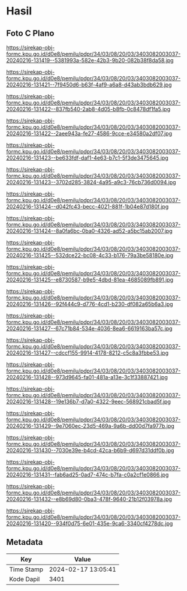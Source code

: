 # Hasil

## Foto C Plano

https://sirekap-obj-formc.kpu.go.id/d0e8/pemilu/pdpr/34/03/08/20/03/3403082003037-20240216-131419--5381993a-582e-42b3-9b20-082b38f8da58.jpg

https://sirekap-obj-formc.kpu.go.id/d0e8/pemilu/pdpr/34/03/08/20/03/3403082003037-20240216-131421--7f9450d6-b63f-4af9-a6a8-d43ab3bdb629.jpg

https://sirekap-obj-formc.kpu.go.id/d0e8/pemilu/pdpr/34/03/08/20/03/3403082003037-20240216-131422--837fb540-2ab8-4d05-b8fb-0c8478df1fa5.jpg

https://sirekap-obj-formc.kpu.go.id/d0e8/pemilu/pdpr/34/03/08/20/03/3403082003037-20240216-131422--2aee943a-fe27-4586-9cce-e34580a2df07.jpg

https://sirekap-obj-formc.kpu.go.id/d0e8/pemilu/pdpr/34/03/08/20/03/3403082003037-20240216-131423--be633fdf-daf1-4e63-b7c1-5f3de3475645.jpg

https://sirekap-obj-formc.kpu.go.id/d0e8/pemilu/pdpr/34/03/08/20/03/3403082003037-20240216-131423--3702d285-3824-4a95-a9c3-76cb736d0094.jpg

https://sirekap-obj-formc.kpu.go.id/d0e8/pemilu/pdpr/34/03/08/20/03/3403082003037-20240216-131424--d042fc43-becc-4021-881f-1b04e87d180f.jpg

https://sirekap-obj-formc.kpu.go.id/d0e8/pemilu/pdpr/34/03/08/20/03/3403082003037-20240216-131424--8a0fa6bc-0ba0-4326-ad52-a5bc15ab2007.jpg

https://sirekap-obj-formc.kpu.go.id/d0e8/pemilu/pdpr/34/03/08/20/03/3403082003037-20240216-131425--532dce22-bc08-4c33-b176-79a3be58180e.jpg

https://sirekap-obj-formc.kpu.go.id/d0e8/pemilu/pdpr/34/03/08/20/03/3403082003037-20240216-131425--e8730587-b9e5-4dbd-81ea-4685089fb891.jpg

https://sirekap-obj-formc.kpu.go.id/d0e8/pemilu/pdpr/34/03/08/20/03/3403082003037-20240216-131426--92f444c9-d776-4cd1-b230-df082a65b6a3.jpg

https://sirekap-obj-formc.kpu.go.id/d0e8/pemilu/pdpr/34/03/08/20/03/3403082003037-20240216-131427--67c71b84-534e-4036-8ea6-6619163ba57c.jpg

https://sirekap-obj-formc.kpu.go.id/d0e8/pemilu/pdpr/34/03/08/20/03/3403082003037-20240216-131427--cdccf155-9914-4178-8212-c5c8a3fbbe53.jpg

https://sirekap-obj-formc.kpu.go.id/d0e8/pemilu/pdpr/34/03/08/20/03/3403082003037-20240216-131428--973d9645-fa01-481a-a13e-3c1f33887421.jpg

https://sirekap-obj-formc.kpu.go.id/d0e8/pemilu/pdpr/34/03/08/20/03/3403082003037-20240216-131428--19e136b7-d7a0-4322-9eec-568921cbad5f.jpg

https://sirekap-obj-formc.kpu.go.id/d0e8/pemilu/pdpr/34/03/08/20/03/3403082003037-20240216-131429--9e7060ec-23d5-469a-9a6b-dd00d7fa977b.jpg

https://sirekap-obj-formc.kpu.go.id/d0e8/pemilu/pdpr/34/03/08/20/03/3403082003037-20240216-131430--7030e39e-b4cd-42ca-b6b9-d697d31ddf0b.jpg

https://sirekap-obj-formc.kpu.go.id/d0e8/pemilu/pdpr/34/03/08/20/03/3403082003037-20240216-131431--fab6ad25-0ad7-474c-b7fa-c0a2cf1e0866.jpg

https://sirekap-obj-formc.kpu.go.id/d0e8/pemilu/pdpr/34/03/08/20/03/3403082003037-20240216-131432--e8b69d80-0ba3-478f-9640-21b12f03978a.jpg

https://sirekap-obj-formc.kpu.go.id/d0e8/pemilu/pdpr/34/03/08/20/03/3403082003037-20240216-131420--934f0d75-6e01-435e-9ca6-3340cf4278dc.jpg


## Metadata

| Key        | Value               |
| ---------- | ------------------- |
| Time Stamp | 2024-02-17 13:05:41 |
| Kode Dapil | 3401                |



